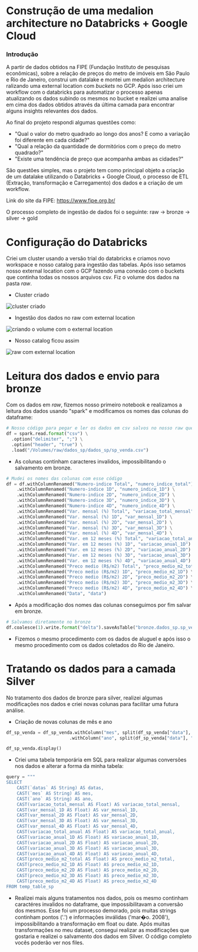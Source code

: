 # Construção de uma medalion architecture no Databricks + Google Cloud

### Introdução

A partir de dados obtidos na FIPE (Fundação Instituto de pesquisas econômicas), sobre a relação de preços do metro de imóveis em São Paulo e Rio de Janeiro, construi um datalake e montei um medalion architecture ralizando uma external location com *buckets* no GCP. Após isso criei um workflow com o databricks para automatizar o processo apenas atualizando os dados subindo os mesmos no bucket e realizei uma analise em cima dos dados obtidos através da última camada para encontrar alguns insights relevantes dos dados. 

Ao final do projeto respondi algumas questões como:
- "Qual o valor do metro quadrado ao longo dos anos? E como a variação foi diferente em cada cidade?"
- "Qual a relação da quantidade de dormitórios com o preço do metro quadrado?"
- "Existe uma tendência de preço que acompanha ambas as cidades?"

São questões simples, mas o projeto tem como principal objeto a criação de um datalake utilizando o Databricks + Google Cloud, o processo de ETL (Extração, transformação e Carregamento) dos dados e a criação de um workflow.

Link do site da FIPE: https://www.fipe.org.br/

O processo completo de ingestão de dados foi o seguinte:
raw -> bronze -> silver -> gold



# Configuração do Databricks
Criei um cluster usando a versão trial do databricks e criamos novo workspace e nosso catalog para ingestão das tabelas. Após isso setamos nosso external location com o GCP fazendo uma conexão com o buckets que continha todas os nossos arquivos csv.
Fiz o volume dos dados na pasta *raw*.

* Cluster criado

![cluster criado](https://github.com/PedroHenrique0214/imoveis_preco/assets/155765414/5665988d-3d99-4925-9c06-3c642c26d217)

* Ingestão dos dados no raw com external location

![criando o volume com o external location](https://github.com/PedroHenrique0214/imoveis_preco/assets/155765414/1a1c4c65-20d5-42b5-978a-50a68710ab12)


* Nosso catalog ficou assim

![raw com external location](https://github.com/PedroHenrique0214/imoveis_preco/assets/155765414/e58f9963-f80d-4199-9153-84fa98228b55)



# Leitura dos dados e envio para bronze
Com os dados em *raw*, fizemos nosso primeiro notebook e realizamos a leitura dos dados usando "spark" e modificamos os nomes das colunas do dataframe:

```python
# Nosso código para pegar e ler os dados em csv salvos no nosso raw que pegamos do bucket
df = spark.read.format("csv") \
  .option("delimiter", ";") \
  .option("header", "true") \
  .load("/Volumes/raw/dados_sp/dados_sp/sp_venda.csv")
```

- As colunas continham caracteres invalidos, impossibilitando o salvamento em bronze.

```python
# Mudei os nomes das colunas com esse código
df = df.withColumnRenamed("Numero-indice Total", "numero_indice_total") \
    .withColumnRenamed("Numero-indice 1D", "numero_indice_1D") \
    .withColumnRenamed("Numero-indice 2D", "numero_indice_2D") \
    .withColumnRenamed("Numero-indice 3D", "numero_indice_3D") \
    .withColumnRenamed("Numero-indice 4D", "numero_indice_4D") \
    .withColumnRenamed("Var. mensal (%) Total", "variacao_total_mensal") \
    .withColumnRenamed("Var. mensal (%) 1D", "var_mensal_1D") \
    .withColumnRenamed("Var. mensal (%) 2D", "var_mensal_2D") \
    .withColumnRenamed("Var. mensal (%) 3D", "var_mensal_3D") \
    .withColumnRenamed("Var. mensal (%) 4D", "var_mensal_4D") \
    .withColumnRenamed("Var. em 12 meses (%) Total", "variacao_total_anual") \
    .withColumnRenamed("Var. em 12 meses (%) 1D", "variacao_anual_1D") \
    .withColumnRenamed("Var. em 12 meses (%) 2D", "variacao_anual_2D") \
    .withColumnRenamed("Var. em 12 meses (%) 3D", "variacao_anual_3D") \
    .withColumnRenamed("Var. em 12 meses (%) 4D", "variacao_anual_4D") \
    .withColumnRenamed("Preco medio (R$/m2) Total", "preco_medio_m2_total") \
    .withColumnRenamed("Preco medio (R$/m2) 1D", "preco_medio_m2_1D") \
    .withColumnRenamed("Preco medio (R$/m2) 2D", "preco_medio_m2_2D") \
    .withColumnRenamed("Preco medio (R$/m2) 3D", "preco_medio_m2_3D") \
    .withColumnRenamed("Preco medio (R$/m2) 4D", "preco_medio_m2_4D") \
    .withColumnRenamed("Data", "data")
```
  
- Após a modificação dos nomes das colunas conseguimos por fim salvar em bronze.
```python
# Salvamos diretamente no bronze
df.coalesce(1).write.format("delta").saveAsTable("bronze.dados_sp.sp_venda")
```
- Fizemos o mesmo procedimento com os dados de aluguel e após isso o mesmo procedimento com os dados coletados do Rio de Janeiro.

# Tratando os dados para a camada Silver

No tratamento dos dados de bronze para silver, realizei algumas modificações nos dados e criei novas colunas para facilitar uma futura análise.

- Criação de novas colunas de mês e ano
```python
df_sp_venda = df_sp_venda.withColumn("mes", split(df_sp_venda["data"], ", ").getItem(0)) \
                        .withColumn("ano", split(df_sp_venda["data"], ", ").getItem(1))

df_sp_venda.display()
```

- Criei uma tabela temporária em SQL para realizar algumas conversões nos dados e alterar a forma da minha tabela:
```python
query = """
SELECT 
    CAST(`datas` AS String) AS datas,
    CAST(`mes` AS String) AS mes,
    CAST(`ano` AS String) AS ano,
    CAST(variacao_total_mensal AS Float) AS variacao_total_mensal,
    CAST(var_mensal_1D AS Float) AS var_mensal_1D,
    CAST(var_mensal_2D AS Float) AS var_mensal_2D,
    CAST(var_mensal_3D AS Float) AS var_mensal_3D,
    CAST(var_mensal_4D AS Float) AS var_mensal_4D,
    CAST(variacao_total_anual AS Float) AS variacao_total_anual,
    CAST(variacao_anual_1D AS Float) AS variacao_anual_1D,
    CAST(variacao_anual_2D AS Float) AS variacao_anual_2D,
    CAST(variacao_anual_3D AS Float) AS variacao_anual_3D,
    CAST(variacao_anual_4D AS Float) AS variacao_anual_4D,
    CAST(preco_medio_m2_total AS Float) AS preco_medio_m2_total,
    CAST(preco_medio_m2_1D AS Float) AS preco_medio_m2_1D,
    CAST(preco_medio_m2_2D AS Float) AS preco_medio_m2_2D,
    CAST(preco_medio_m2_3D AS Float) AS preco_medio_m2_3D,
    CAST(preco_medio_m2_4D AS Float) AS preco_medio_m2_4D
FROM temp_table_sp
```

- Realizei mais alguns tratamentos nos dados, pois os mesmo continham caractéres invalidos no dataframe, que impossibilitavam a conversão dos mesmos. Esse foi um processo demorado, pois muitas strings continham pontos ('.') e informações inválidas ('mar�o. 2008'), impossibilitando a transformação em float ou date. Após muitas transformações no meu dataset, consegui realizar as modificações que gostaria e realizei o salvamento dos dados em Silver. O código completo vocês poderão ver nos files.
